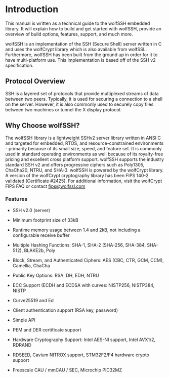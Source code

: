 #  Introduction

This manual is written as a technical guide to the wolfSSH embedded library. It will explain how to build and get started with wolfSSH, provide an overview of build options, features, support, and much more.

wolfSSH is an implementation of the SSH (Secure Shell) server written in C and uses the wolfCrypt library which is also available from wolfSSL. Furthermore, wolfSSH has been built from the ground up in order for it to have multi-platform use. This implementation is based off of the SSH v2 specification.

##  Protocol Overview

SSH is a layered set of protocols that provide multiplexed streams of data between two peers. Typically, it is used for securing a connection to a shell on the server. However, it is also commonly used to securely copy files between two machines or tunnel the X display protocol.

##  Why Choose wolfSSH?

The wolfSSH library is a lightweight SSHv2 server library written in ANSI C and targeted for embedded, RTOS, and resource-constrained environments - primarily because of its small size, speed, and feature set. It is commonly used in standard operating environments as well because of its royalty-free pricing and excellent cross platform support. wolfSSH supports the industry standard SSH v2 and offers progressive ciphers such as Poly1305, ChaCha20, NTRU, and SHA-3. wolfSSH is powered by the wolfCrypt library. A version of the wolfCrypt cryptography library has been FIPS 140-2 validated (Certificate #2425). For additional information, visit the wolfCrypt FIPS FAQ or contact fips@wolfssl.com

### Features


- SSH v2.0 (server)

- Minimum footprint size of 33kB

- Runtime memory usage between 1.4 and 2kB, not including a configurable receive buffer

- Multiple Hashing Functions: SHA-1, SHA-2 (SHA-256, SHA-384, SHA-512), BLAKE2b, Poly

- Block, Stream, and Authenticated Ciphers: AES (CBC, CTR, GCM, CCM), Camellia, ChaCha

- Public Key Options: RSA, DH, EDH, NTRU

- ECC Support (ECDH and ECDSA with curves: NISTP256, NISTP384, NISTP

- Curve25519 and Ed

- Client authentication support (RSA key, password)

- Simple API

- PEM and DER certificate support

- Hardware Cryptography Support: Intel AES-NI support, Intel AVX1/2, RDRAND

- RDSEED, Cavium NITROX support, STM32F2/F4 hardware crypto support

- Freescale CAU / mmCAU / SEC, Microchip PIC32MZ

